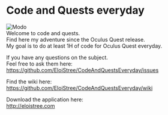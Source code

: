 # Code and Quests everyday
![Modo](https://github.com/EloiStree/CodeAndQuestsEveryday/blob/master/Modo/EloiStreeModoFooter.png?raw=true)  
Welcome to code and quests.   
Find here my adventure since the Oculus Quest release.   
My goal is to do at least 1H of code for Oculus Quest everyday.   
    
If you have any questions on the subject.   
Feel free to ask them here:     
https://github.com/EloiStree/CodeAndQuestsEveryday/issues    

Find the wiki here:   
https://github.com/EloiStree/CodeAndQuestsEveryday/wiki

Download the application here:   
http://eloistree.com   
